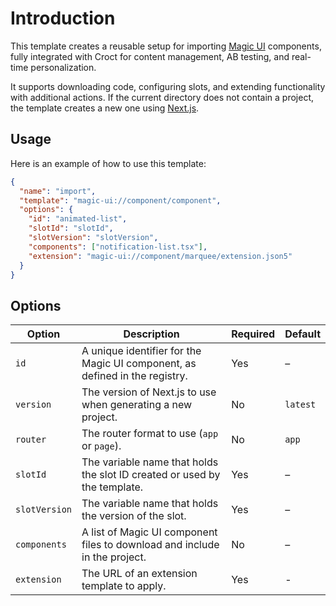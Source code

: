 # Introduction

This template creates a reusable setup for importing [Magic UI](https://magicui.design?utm_source=croct) components, fully integrated
with Croct for content management, AB testing, and real-time personalization.

It supports downloading code, configuring slots, and extending functionality with additional actions. 
If the current directory does not contain a project, the template creates a new one using [Next.js](https://nextjs.org/?utm_source=croct).

## Usage

Here is an example of how to use this template:

```json
{
  "name": "import",
  "template": "magic-ui://component/component",
  "options": {
    "id": "animated-list",
    "slotId": "slotId",
    "slotVersion": "slotVersion",
    "components": ["notification-list.tsx"],
    "extension": "magic-ui://component/marquee/extension.json5"
  }
}
```

## Options

| Option        | Description                                                                 | Required | Default  |
|---------------|-----------------------------------------------------------------------------|----------|----------|
| `id`          | A unique identifier for the Magic UI component, as defined in the registry. | Yes      | –        |
| `version`     | The version of Next.js to use when generating a new project.                | No       | `latest` |
| `router`      | The router format to use (`app` or `page`).                                 | No       | `app`    |
| `slotId`      | The variable name that holds the slot ID created or used by the template.   | Yes      | –        |
| `slotVersion` | The variable name that holds the version of the slot.                       | Yes      | –        |
| `components`  | A list of Magic UI component files to download and include in the project.  | No       | –        |
| `extension`   | The URL of an extension template to apply.                                  | Yes      | -        |
